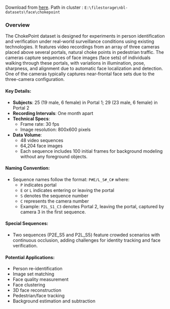Download from [here](https://arma.sourceforge.net/chokepoint/).
Path in cluster : `E:\filestorage\nbl-datasets\face\chokepoint`
### Overview

The ChokePoint dataset is designed for experiments in person identification and verification under real-world surveillance conditions using existing technologies. It features video recordings from an array of three cameras placed above several portals, natural choke points in pedestrian traffic. The cameras capture sequences of face images (face sets) of individuals walking through these portals, with variations in illumination, pose, sharpness, and alignment due to automatic face localization and detection. One of the cameras typically captures near-frontal face sets due to the three-camera configuration.

#### Key Details:
- **Subjects**: 25 (19 male, 6 female) in Portal 1; 29 (23 male, 6 female) in Portal 2
- **Recording Intervals**: One month apart
- **Technical Specs**: 
  - Frame rate: 30 fps
  - Image resolution: 800x600 pixels
- **Data Volume**:
  - 48 video sequences
  - 64,204 face images
  - Each sequence includes 100 initial frames for background modeling without any foreground objects.
  
#### Naming Convention:
- Sequence names follow the format: `P#E/L_S#_C#` where:
  - `P` indicates portal
  - `E` or `L` indicates entering or leaving the portal
  - `S` denotes the sequence number
  - `C` represents the camera number
  - Example: `P2L_S1_C3` denotes Portal 2, leaving the portal, captured by camera 3 in the first sequence.

#### Special Sequences:
- Two sequences (P2E_S5 and P2L_S5) feature crowded scenarios with continuous occlusion, adding challenges for identity tracking and face verification.

#### Potential Applications:
- Person re-identification
- Image set matching
- Face quality measurement
- Face clustering
- 3D face reconstruction
- Pedestrian/face tracking
- Background estimation and subtraction